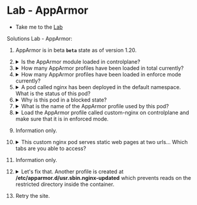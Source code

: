 # Lab - AppArmor

  - Take me to the [Lab](https://kodekloud.com/topic/lab-apparmor-2/)

Solutions Lab - AppArmor:

1. AppArmor is in beta **`beta`** state as of version 1.20.

1.  <details>
    <summary>Is the AppArmor module loaded in controlplane?</summary>

    ```
    aa-status
    ```

    </details>

1.  <details>
    <summary>How many AppArmor profiles have been loaded in total currently?</summary>

    From the output of `aa-status` in the previous question, answer is on the second line of output.

    </details>

1.  <details>
    <summary>How many AppArmor profiles have been loaded in enforce mode currently?</summary>

    From the output of `aa-status` in Q2, answer is on the third line of output.

    </details>

1.  <details>
    <summary>A pod called nginx has been deployed in the default namespace.</br>What is the status of this pod?</summary>


    ```
    kubectl get pods
    ```

    Check `STATUS` column.
    </details>

1.  <details>
    <summary>Why is this pod in a blocked state?</summary>

    Inspect the error message for this pod by running

    ```
    kubectl describe pod nginx
    ```
    </details>

1.  <details>
    <summary>What is the name of the AppArmor profile used by this pod?</summary>

    From the output of the command run for the previous question, get the profile name from the error message.
    </details>

1.  <details>
    <summary>Load the AppArmor profile called custom-nginx on controlplane and make sure that it is in enforced mode.</summary>

    The profile file is called `usr.sbin.nginx` located in the default AppArmor profiles directory.

    The default profiles directory is `/etc/apparmor.d`

    ```
    apparmor_parser -q /etc/apparmor.d/usr.sbin.nginx
    ```
    </details>

1. Information only.

1.  <details>
    <summary>This custom nginx pod serves static web pages at two urls... Which tabs are you able to access?</summary>

    Press the Site button. A browser tab will open on the root directory of the site. Duplicate the tab and  append `/allowed/` to one and `/restricted/` to the other.
    </details>

1. Information only.

1.  <details>
    <summary>Let's fix that. Another profile is created at <b>/etc/apparmor.d/usr.sbin.nginx-updated</b> which prevents reads on the restricted directory inside the container.</summary>

    Use this AppArmor profile and recreate this container.

    Make sure restricted-nginx is loaded by running

    ```
    aa-status
    ```

    If not loaded, then run

    ```
    apparmor_parser -q /etc/apparmor.d/usr.sbin.nginx-updated
    ```

    If you re-run `aa-status` you should now see the new profile `restricted-nginx` in the list of enforce mode profiles.

    The pod definition file is present at `/root/CKS/custom-nginx.yaml`

    Update the pod YAML file's annotation with the restricted-nginx apparmor profile and then recreate the pod.

    </details>

1. Retry the site.